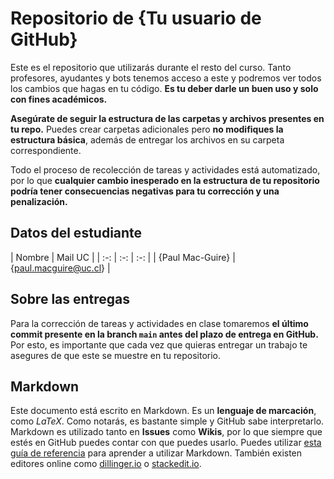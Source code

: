 # Repositorio de {Tu usuario de GitHub}

Este es el repositorio que utilizarás durante el resto del curso. Tanto profesores, ayudantes y bots tenemos acceso a este y podremos ver todos los cambios que hagas en tu código. **Es tu deber darle un buen uso y solo con fines académicos.**

**Asegúrate de seguir la estructura de las carpetas y archivos presentes en tu repo.** Puedes crear carpetas adicionales pero **no modifiques la estructura básica**, además de entregar los archivos en su carpeta correspondiente. 

Todo el proceso de recolección de tareas y actividades está automatizado, por lo que **cualquier cambio inesperado en la estructura de tu repositorio podría tener consecuencias negativas para tu corrección y una penalización.**

## Datos del estudiante

| Nombre | Mail UC |
| :-: | :-: | :-: |
| {Paul Mac-Guire} | {paul.macguire@uc.cl} |

## Sobre las entregas

Para la corrección de tareas y actividades en clase tomaremos **el último commit presente en la branch `main` antes del plazo de entrega en GitHub.** Por esto, es importante que cada vez que quieras entregar un trabajo te asegures de que este se muestre en tu repositorio.

## Markdown

Este documento está escrito en Markdown. Es un **lenguaje de marcación**, como *LaTeX*. Como notarás, es bastante simple y GitHub sabe interpretarlo. Markdown es utilizado tanto en **Issues** como **Wikis**, por lo que siempre que estés en GitHub puedes contar con que puedes usarlo. Puedes utilizar [esta guía de referencia](https://github.com/adam-p/markdown-here/wiki/Markdown-Cheatsheet) para aprender a utilizar Markdown. También existen editores online como [dillinger.io](http://dillinger.io/) o [stackedit.io](https://stackedit.io).